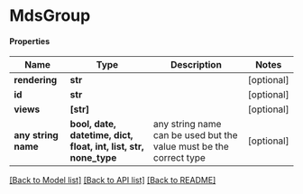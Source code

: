 # MdsGroup

#### Properties
Name | Type | Description | Notes
------------ | ------------- | ------------- | -------------
**rendering** | **str** |  | [optional] 
**id** | **str** |  | [optional] 
**views** | **[str]** |  | [optional] 
**any string name** | **bool, date, datetime, dict, float, int, list, str, none_type** | any string name can be used but the value must be the correct type | [optional]

[[Back to Model list]](../README.md#documentation-for-models) [[Back to API list]](../README.md#documentation-for-api-endpoints) [[Back to README]](../README.md)

